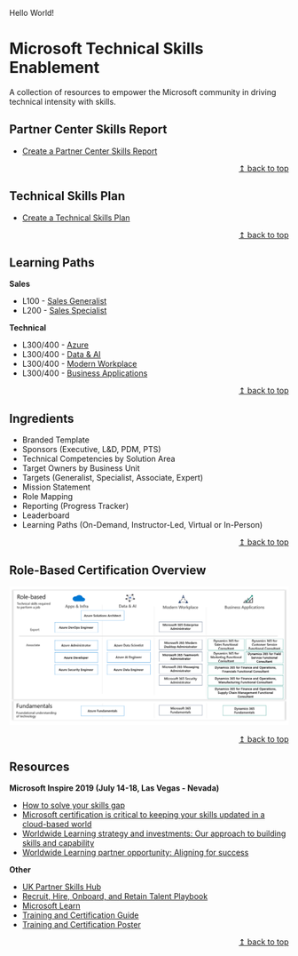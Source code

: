 <!DOCTYPE html>
<html>
  <head>
    <meta charset="UTF-8">
    <title>Microsoft Technical Skills Enablement</title>
    <script type="text/javascript">
        var sdkInstance="appInsightsSDK";window[sdkInstance]="appInsights";var aiName=window[sdkInstance],aisdk=window[aiName]||function(e){function n(e){t[e]=function(){var n=arguments;t.queue.push(function(){t[e].apply(t,n)})}}var t={config:e};t.initialize=!0;var i=document,a=window;setTimeout(function(){var n=i.createElement("script");n.src=e.url||"https://az416426.vo.msecnd.net/scripts/b/ai.2.min.js",i.getElementsByTagName("script")[0].parentNode.appendChild(n)});try{t.cookie=i.cookie}catch(e){}t.queue=[],t.version=2;for(var r=["Event","PageView","Exception","Trace","DependencyData","Metric","PageViewPerformance"];r.length;)n("track"+r.pop());n("startTrackPage"),n("stopTrackPage");var s="Track"+r[0];if(n("start"+s),n("stop"+s),n("setAuthenticatedUserContext"),n("clearAuthenticatedUserContext"),n("flush"),!(!0===e.disableExceptionTracking||e.extensionConfig&&e.extensionConfig.ApplicationInsightsAnalytics&&!0===e.extensionConfig.ApplicationInsightsAnalytics.disableExceptionTracking)){n("_"+(r="onerror"));var o=a[r];a[r]=function(e,n,i,a,s){var c=o&&o(e,n,i,a,s);return!0!==c&&t["_"+r]({message:e,url:n,lineNumber:i,columnNumber:a,error:s}),c},e.autoExceptionInstrumented=!0}return t}(
        {
           instrumentationKey:"ea392b65-bf71-492b-88cf-6d3fe3dd1a92"
        }
        );window[aiName]=aisdk,aisdk.queue&&0===aisdk.queue.length&&aisdk.trackPageView({});
     </script>
  </head>
  <body>
  <p>Hello World!</p>
  </body>
</html>

# Microsoft Technical Skills Enablement
A collection of resources to empower the Microsoft community in driving technical intensity with skills.

## Partner Center Skills Report
* [Create a Partner Center Skills Report](guides/02-skills-report.md)

<div align="right"><a href="#microsoft-technical-skills-enablement">↥ back to top</a></div>

## Technical Skills Plan
* [Create a Technical Skills Plan](guides/01-setup-template.md)

<div align="right"><a href="#microsoft-technical-skills-enablement">↥ back to top</a></div>

## Learning Paths
**Sales**
* L100 - [Sales Generalist](https://aka.ms/skills-plan/s1)
* L200 - [Sales Specialist](https://aka.ms/skills-plan/s2)

**Technical**
* L300/400 - [Azure](https://aka.ms/skills-plan/az)
* L300/400 - [Data & AI](https://aka.ms/skills-plan/da)
* L300/400 - [Modern Workplace](https://aka.ms/skills-plan/mw)
* L300/400 - [Business Applications](https://aka.ms/skills-plan/ba)

<div align="right"><a href="#microsoft-technical-skills-enablement">↥ back to top</a></div>

## Ingredients
* Branded Template
* Sponsors (Executive, L&D, PDM, PTS)
* Technical Competencies by Solution Area
* Target Owners by Business Unit
* Targets (Generalist, Specialist, Associate, Expert)
* Mission Statement
* Role Mapping
* Reporting (Progress Tracker)
* Leaderboard
* Learning Paths (On-Demand, Instructor-Led, Virtual or In-Person)

<div align="right"><a href="#microsoft-technical-skills-enablement">↥ back to top</a></div>

## Role-Based Certification Overview
[![alt text](images/img-training-cert-roadmap.png "Training and Certification Roadmap")](../../raw/master/images/img-training-cert-roadmap.png) 

<div align="right"><a href="#microsoft-technical-skills-enablement">↥ back to top</a></div>

## Resources
**Microsoft Inspire 2019 (July 14-18, Las Vegas - Nevada)**  
* [How to solve your skills gap](https://myinspire.microsoft.com/sessions/7112d75b-f0c6-4f49-b369-939efe893102)
* [Microsoft certification is critical to keeping your skills updated in a cloud-based world](https://myinspire.microsoft.com/sessions/bb862e48-7249-4065-93a1-2771f29d1083)
* [Worldwide Learning strategy and investments: Our approach to building skills and capability](https://myinspire.microsoft.com/sessions/3fd9a6ff-5994-4eff-ba6c-0f4009e7fcd9)
* [Worldwide Learning partner opportunity: Aligning for success](https://myinspire.microsoft.com/sessions/78e45cba-2705-4701-8235-b4c554678eab)

**Other**
* [UK Partner Skills Hub](https://partner.microsoft.com/en-gb/training/partnerskills)
* [Recruit, Hire, Onboard, and Retain Talent Playbook](https://partner.microsoft.com/en-us/campaigns/recruit-hire-onboard-playbook)
* [Microsoft Learn](https://aka.ms/learn)
* [Training and Certification Guide](https://query.prod.cms.rt.microsoft.com/cms/api/am/binary/RWtQJJ)
* [Training and Certification Poster](https://query.prod.cms.rt.microsoft.com/cms/api/am/binary/RE2PjDI)

<div align="right"><a href="#microsoft-technical-skills-enablement">↥ back to top</a></div>